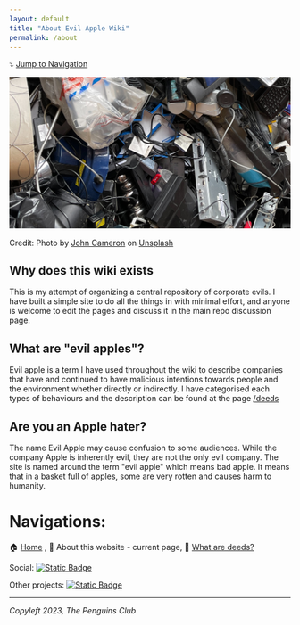 ```yaml
---
layout: default
title: "About Evil Apple Wiki"
permalink: /about
---
```

⤵️ [Jump to Navigation](#navigations)

![Electronic waste](/img/ewaste.jpg)

Credit: Photo by <a href="https://unsplash.com/@john_cameron?utm_content=creditCopyText&utm_medium=referral&utm_source=unsplash">John Cameron</a> on <a href="https://unsplash.com/photos/black-and-gray-computer-keyboard-on-brown-wooden-table-7zocFMzvbpc?utm_content=creditCopyText&utm_medium=referral&utm_source=unsplash">Unsplash</a>

## Why does this wiki exists

This is my attempt of organizing a central repository of corporate evils. I have built a simple site to do all the things in with minimal effort, and anyone is welcome to edit the pages and discuss it in the main repo discussion page.

## What are "evil apples"?

Evil apple is a term I have used throughout the wiki to describe companies that have and continued to have malicious intentions towards people and the environment whether directly or indirectly. I have categorised each types of behaviours and the description can be found at the page [/deeds](/deeds)

## Are you an Apple hater?

The name Evil Apple may cause confusion to some audiences. While the company Apple is inherently evil, they are not the only evil company. The site is named around the term "evil apple" which means bad apple. It means that in a basket full of apples, some are very rotten and causes harm to humanity.

# Navigations:

🏠 [Home](https://evilapple.org) , 📖 About this website - current page, 📢 [What are deeds?](/deeds)

Social: <a href="https://t.me/The_PenguinsClub">![Static Badge](https://img.shields.io/badge/Telegram-join_us-0088CC?logo=telegram&logoColor=white&link=https%3A%2F%2Ft.me%2FThe_PenguinsClub)</a>

Other projects: <a href="https://the-penguins-club.github.io/bd-blockade/">![Static Badge](https://img.shields.io/badge/The_Penguins_Club%2Fbd--blockade-black?logo=github&logoColor=white&link=https%3A%2F%2Fgithub.com%2FThe-Penguins-Club%2Fbd-blockade)</a>

---

*Copyleft 2023, The Penguins Club*
